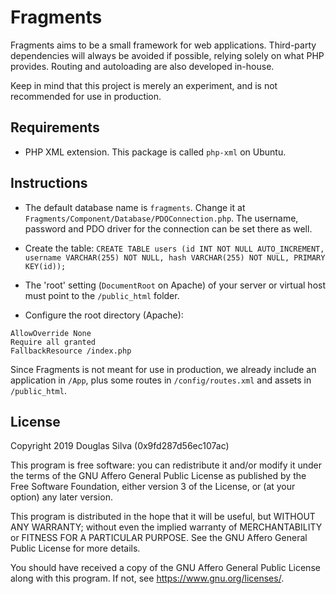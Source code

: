 # Fragments
Fragments aims to be a small framework for web applications. Third-party dependencies will always be avoided if possible, relying solely on what PHP provides. Routing and autoloading are also developed in-house.

Keep in mind that this project is merely an experiment, and is not recommended for use in production.

## Requirements
- PHP XML extension. This package is called `php-xml` on Ubuntu.

## Instructions
- The default database name is `fragments`. Change it at `Fragments/Component/Database/PDOConnection.php`. The username, password and PDO driver for the connection can be set there as well.

- Create the table: `CREATE TABLE users (id INT NOT NULL AUTO_INCREMENT, username VARCHAR(255) NOT NULL, hash VARCHAR(255) NOT NULL, PRIMARY KEY(id));`

- The 'root' setting (`DocumentRoot` on Apache) of your server or virtual host must point to the `/public_html` folder.

- Configure the root directory (Apache):
```
AllowOverride None
Require all granted
FallbackResource /index.php
```

Since Fragments is not meant for use in production, we already include an application in `/App`, plus some routes in `/config/routes.xml` and assets in `/public_html`.

## License
Copyright 2019 Douglas Silva (0x9fd287d56ec107ac)

This program is free software: you can redistribute it and/or modify
it under the terms of the GNU Affero General Public License as published by
the Free Software Foundation, either version 3 of the License, or
(at your option) any later version.

This program is distributed in the hope that it will be useful,
but WITHOUT ANY WARRANTY; without even the implied warranty of
MERCHANTABILITY or FITNESS FOR A PARTICULAR PURPOSE.  See the
GNU Affero General Public License for more details.

You should have received a copy of the GNU Affero General Public License
along with this program.  If not, see <https://www.gnu.org/licenses/>.
